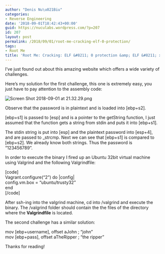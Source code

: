 ```yaml
---
author: "Denis Nu\u021Biu"
categories:
- Reverse Engineering
date: '2018-09-01T18:42:43+00:00'
guid: https://nuculabs.wordpress.com/?p=207
id: 207
layout: post
permalink: /2018/09/01/root-me-cracking-elf-0-protection/
tags:
- Root Me
title: 'Root Me: Cracking: ELF &#8211; 0 protection &amp; ELF &#8211; x86 Basic'
---
```

I’ve just found out about this amazing website which offers a wide variety of challenges.


Here’s my solution for the first challenge, this one is extremely easy, you just have to pay attention to the assembly code:


![Screen Shot 2018-09-01 at 21.32.29.png](/wp-content/uploads/2018/09/screen-shot-2018-09-01-at-21-32-29.png)


Observe that the password is in plaintext and is loaded into \[ebp+s2\].


\[ebp+s1\] is passed to \[esp\] and is a pointer to the getString function, I just assumed that the function gets a string from stdin and puts it into \[ebp+s1\].


The stdin string is put into \[esp\] and the plaintext password into \[esp+4\], and are passed to \_strcmp. Next we can see that \[ebp+s1\] is compared to \[ebp+s2\]. We already know both strings. Thus the password is “123456789”.


In order to execute the binary I fired up an Ubuntu 32bit virtual machine using Valgrind and the following Valgrindfile:


\[code\]  
Vagrant.configure(“2”) do |config|  
 config.vm.box = “ubuntu/trusty32”  
end  
\[/code\]


After ssh-ing into the valgrind machine, cd into /valgrind and execute the binary. The /valgrind folder should contain the the files of the directory where the **Valgrindfile** is located.


The second challenge has a similar solution:


mov \[ebp+username\], offset aJohn ; “john”  
mov \[ebp+pass\], offset aTheRipper ; “the ripper”


Thanks for reading!